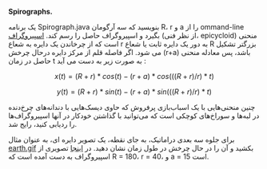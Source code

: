 **Spirographs.**

یک برنامه Spirograph.java بنویسید  که سه آرگومان R، r و a را از ommand-line بگیرد و اسپیروگراف حاصل را رسم کند. [اسپیروگراف](https://en.wikipedia.org/wiki/Spirograph) (از نظر فنی، epicycloid) منحنی است که از چرخاندن یک دایره به شعاع r به دور یک دایره ثابت یا شعاع R بزرگتر تشکیل می شود. اگر فاصله قلم از مرکز دایره درحال چرخش (r+a) باشد، پس معادله منحنی حاصل در زمان t به صورت زیر به دست می آید :

$$ x(t) = (R+r)*cos(t) - (r+a)*cos(((R+r)/r)*t) $$

$$ y(t) = (R+r)*sin(t) - (r+a)*sin(((R+r)/r)*t) $$

چنین منحنی‌هایی با یک اسباب‌بازی پرفروش که حاوی دیسک‌هایی با دندانه‌های چرخ‌دنده در لبه‌ها و سوراخ‌های کوچکی است که می‌توانید با گذاشتن خودکار در آنها اسپیروگراف‌ها را ردیابی کنید، رایج شد.

برای جلوه سه بعدی دراماتیک، به جای نقطه، یک تصویر دایره ای، به عنوان مثال [earth.gif](https://introcs.cs.princeton.edu/java/15inout/earth.gif) بکشید و آن را در حال چرخش در طول زمان نشان دهید. در [اینجا](https://introcs.cs.princeton.edu/java/15inout/images/spirograph.png) تصویری از اسپیروگراف به دست آمده است که R = 180، r = 40، و a = 15 است.
